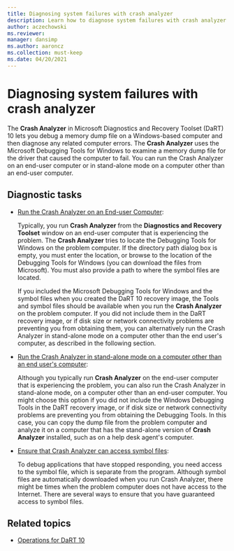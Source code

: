 ```yaml
---
title: Diagnosing system failures with crash analyzer
description: Learn how to diagnose system failures with crash analyzer.
author: aczechowski
ms.reviewer: 
manager: dansimp
ms.author: aaroncz
ms.collection: must-keep
ms.date: 04/20/2021
---
```


# Diagnosing system failures with crash analyzer

The **Crash Analyzer** in Microsoft Diagnostics and Recovery Toolset (DaRT) 10 lets you debug a memory dump file on a Windows-based computer and then diagnose any related computer errors. The **Crash Analyzer** uses the Microsoft Debugging Tools for Windows to examine a memory dump file for the driver that caused the computer to fail. You can run the Crash Analyzer on an end-user computer or in stand-alone mode on a computer other than an end-user computer.

## Diagnostic tasks

- [Run the Crash Analyzer on an End-user Computer](how-to-run-the-crash-analyzer-on-an-end-user-computer-dart-10.md):

    Typically, you run **Crash Analyzer** from the **Diagnostics and Recovery Toolset** window on an end-user computer that is experiencing the problem. The **Crash Analyzer** tries to locate the Debugging Tools for Windows on the problem computer. If the directory path dialog box is empty, you must enter the location, or browse to the location of the Debugging Tools for Windows (you can download the files from Microsoft). You must also provide a path to where the symbol files are located.

    If you included the Microsoft Debugging Tools for Windows and the symbol files when you created the DaRT 10 recovery image, the Tools and symbol files should be available when you run the **Crash Analyzer** on the problem computer. If you did not include them in the DaRT recovery image, or if disk size or network connectivity problems are preventing you from obtaining them, you can alternatively run the Crash Analyzer in stand-alone mode on a computer other than the end user's computer, as described in the following section.

- [Run the Crash Analyzer in stand-alone mode on a computer other than an end user's computer](how-to-run-the-crash-analyzer-in-stand-alone-mode-on-a-computer-other-than-an-end-user-computer-dart-10.md):

    Although you typically run **Crash Analyzer** on the end-user computer that is experiencing the problem, you can also run the Crash Analyzer in stand-alone mode, on a computer other than an end-user computer. You might choose this option if you did not include the Windows Debugging Tools in the DaRT recovery image, or if disk size or network connectivity problems are preventing you from obtaining the Debugging Tools. In this case, you can copy the dump file from the problem computer and analyze it on a computer that has the stand-alone version of **Crash Analyzer** installed, such as on a help desk agent's computer.

- [Ensure that Crash Analyzer can access symbol files](how-to-ensure-that-crash-analyzer-can-access-symbol-files-dart-10.md):

    To debug applications that have stopped responding, you need access to the symbol file, which is separate from the program. Although symbol files are automatically downloaded when you run Crash Analyzer, there might be times when the problem computer does not have access to the Internet. There are several ways to ensure that you have guaranteed access to symbol files.

## Related topics

- [Operations for DaRT 10](operations-for-dart-10.md)
